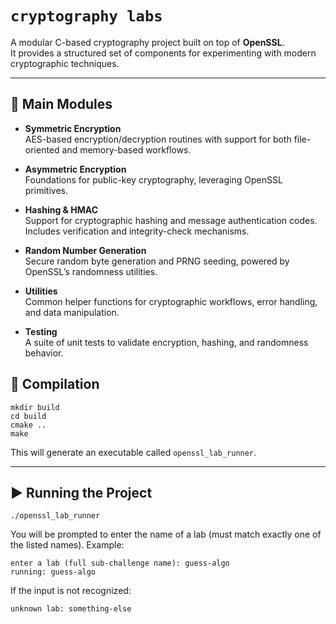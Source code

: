 # `cryptography labs`

A modular C-based cryptography project built on top of **OpenSSL**.  
It provides a structured set of components for experimenting with modern cryptographic techniques.

---

## 🔑 Main Modules

- **Symmetric Encryption**  
  AES-based encryption/decryption routines with support for both file-oriented and memory-based workflows.

- **Asymmetric Encryption**  
  Foundations for public-key cryptography, leveraging OpenSSL primitives.  

- **Hashing & HMAC**  
  Support for cryptographic hashing and message authentication codes.  
  Includes verification and integrity-check mechanisms.

- **Random Number Generation**  
  Secure random byte generation and PRNG seeding, powered by OpenSSL’s randomness utilities.

- **Utilities**  
  Common helper functions for cryptographic workflows, error handling, and data manipulation.

- **Testing**  
  A suite of unit tests to validate encryption, hashing, and randomness behavior.


## 🔧 Compilation

```bash, aiignore
mkdir build
cd build
cmake ..
make
```


This will generate an executable called `openssl_lab_runner`.

---

## ▶️ Running the Project

```bash, aiignore
./openssl_lab_runner
```

You will be prompted to enter the name of a lab (must match exactly one of the listed names). Example:

```text, aiignore
enter a lab (full sub-challenge name): guess-algo
running: guess-algo
```

If the input is not recognized:

```text, aiignore
unknown lab: something-else
```
